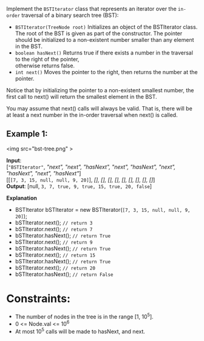 Implement the `BSTIterator` class that represents an iterator over the `in-order` traversal of a binary search tree (BST):

* `BSTIterator(TreeNode root)` Initializes an object of the BSTIterator class. 
   The root of the BST is given as part of the constructor. 
   The pointer should be initialized to a non-existent number smaller than any element in the BST.
* `boolean hasNext()` Returns true if there exists a number in the traversal to the right of the pointer,  
   otherwise returns false.
* `int next()` Moves the pointer to the right, then returns the number at the pointer.

Notice that by initializing the pointer to a non-existent smallest number, the first call to next() will return the smallest element in the BST.

You may assume that next() calls will always be valid. That is, there will be at least a next number in the in-order traversal when next() is called.

## Example 1:

<img src="bst-tree.png" \>

**Input**:   
[`"BSTIterator"`, <em>"next", "next", "hasNext", "next", "hasNext", "next", "hasNext", "next", "hasNext"</em>]  
[[`[7, 3, 15, null, null, 9, 20]`], <em>[], [], [], [], [], [], [], [], []</em>]  
**Output**:
[null, `3, 7, true, 9, true, 15, true, 20, false`]

**Explanation**  
* BSTIterator bSTIterator = new BSTIterator(`[7, 3, 15, null, null, 9, 20]`);  
* bSTIterator.next();    `// return 3`  
* bSTIterator.next();    `// return 7`  
* bSTIterator.hasNext(); `// return True`  
* bSTIterator.next();    `// return 9`  
* bSTIterator.hasNext(); `// return True`  
* bSTIterator.next();    `// return 15`  
* bSTIterator.hasNext(); `// return True`  
* bSTIterator.next();    `// return 20`  
* bSTIterator.hasNext(); `// return False`  

Constraints:
==========
*    The number of nodes in the tree is in the range [1, 10<sup>5</sup>].
*    0 <= Node.val <= 10<sup>6</sup>
*    At most 10<sup>5</sup> calls will be made to hasNext, and next.
